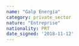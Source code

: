 ```yaml
---
name: "Galp Energia"
category: private_sector
nature: "Entreprise"
nationality: PRT
date_signed: '2018-11-12'
---
```

    